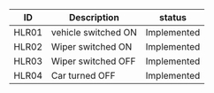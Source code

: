 ID	   |  Description	      |    status
-------|--------------------|------------
HLR01	 | vehicle switched ON	|  Implemented
HLR02	| Wiper switched ON	   | Implemented
HLR03	| Wiper switched OFF	   | Implemented
HLR04	| Car turned OFF	       | Implemented
